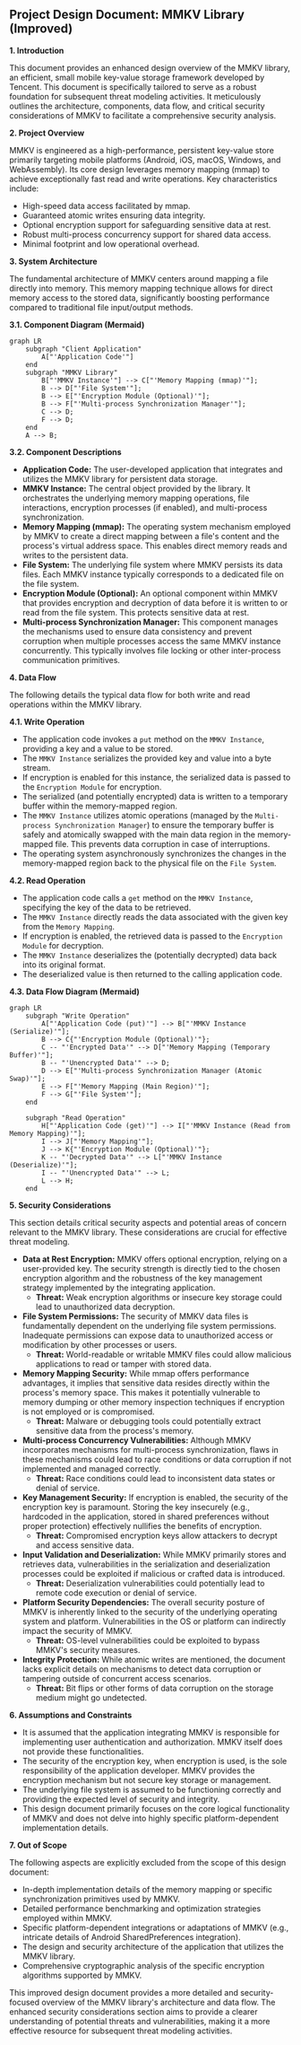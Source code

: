 
## Project Design Document: MMKV Library (Improved)

**1. Introduction**

This document provides an enhanced design overview of the MMKV library, an efficient, small mobile key-value storage framework developed by Tencent. This document is specifically tailored to serve as a robust foundation for subsequent threat modeling activities. It meticulously outlines the architecture, components, data flow, and critical security considerations of MMKV to facilitate a comprehensive security analysis.

**2. Project Overview**

MMKV is engineered as a high-performance, persistent key-value store primarily targeting mobile platforms (Android, iOS, macOS, Windows, and WebAssembly). Its core design leverages memory mapping (mmap) to achieve exceptionally fast read and write operations. Key characteristics include:

*   High-speed data access facilitated by mmap.
*   Guaranteed atomic writes ensuring data integrity.
*   Optional encryption support for safeguarding sensitive data at rest.
*   Robust multi-process concurrency support for shared data access.
*   Minimal footprint and low operational overhead.

**3. System Architecture**

The fundamental architecture of MMKV centers around mapping a file directly into memory. This memory mapping technique allows for direct memory access to the stored data, significantly boosting performance compared to traditional file input/output methods.

**3.1. Component Diagram (Mermaid)**

```mermaid
graph LR
    subgraph "Client Application"
        A["'Application Code'"]
    end
    subgraph "MMKV Library"
        B["'MMKV Instance'"] --> C["'Memory Mapping (mmap)'"];
        B --> D["'File System'"];
        B --> E["'Encryption Module (Optional)'"];
        B --> F["'Multi-process Synchronization Manager'"];
        C --> D;
        F --> D;
    end
    A --> B;
```

**3.2. Component Descriptions**

*   **Application Code:** The user-developed application that integrates and utilizes the MMKV library for persistent data storage.
*   **MMKV Instance:** The central object provided by the library. It orchestrates the underlying memory mapping operations, file interactions, encryption processes (if enabled), and multi-process synchronization.
*   **Memory Mapping (mmap):** The operating system mechanism employed by MMKV to create a direct mapping between a file's content and the process's virtual address space. This enables direct memory reads and writes to the persistent data.
*   **File System:** The underlying file system where MMKV persists its data files. Each MMKV instance typically corresponds to a dedicated file on the file system.
*   **Encryption Module (Optional):** An optional component within MMKV that provides encryption and decryption of data before it is written to or read from the file system. This protects sensitive data at rest.
*   **Multi-process Synchronization Manager:**  This component manages the mechanisms used to ensure data consistency and prevent corruption when multiple processes access the same MMKV instance concurrently. This typically involves file locking or other inter-process communication primitives.

**4. Data Flow**

The following details the typical data flow for both write and read operations within the MMKV library.

**4.1. Write Operation**

*   The application code invokes a `put` method on the `MMKV Instance`, providing a key and a value to be stored.
*   The `MMKV Instance` serializes the provided key and value into a byte stream.
*   If encryption is enabled for this instance, the serialized data is passed to the `Encryption Module` for encryption.
*   The serialized (and potentially encrypted) data is written to a temporary buffer within the memory-mapped region.
*   The `MMKV Instance` utilizes atomic operations (managed by the `Multi-process Synchronization Manager`) to ensure the temporary buffer is safely and atomically swapped with the main data region in the memory-mapped file. This prevents data corruption in case of interruptions.
*   The operating system asynchronously synchronizes the changes in the memory-mapped region back to the physical file on the `File System`.

**4.2. Read Operation**

*   The application code calls a `get` method on the `MMKV Instance`, specifying the key of the data to be retrieved.
*   The `MMKV Instance` directly reads the data associated with the given key from the `Memory Mapping`.
*   If encryption is enabled, the retrieved data is passed to the `Encryption Module` for decryption.
*   The `MMKV Instance` deserializes the (potentially decrypted) data back into its original format.
*   The deserialized value is then returned to the calling application code.

**4.3. Data Flow Diagram (Mermaid)**

```mermaid
graph LR
    subgraph "Write Operation"
        A["'Application Code (put)'"] --> B["'MMKV Instance (Serialize)'"];
        B --> C{"'Encryption Module (Optional)'"};
        C -- "'Encrypted Data'" --> D["'Memory Mapping (Temporary Buffer)'"];
        B -- "'Unencrypted Data'" --> D;
        D --> E["'Multi-process Synchronization Manager (Atomic Swap)'"];
        E --> F["'Memory Mapping (Main Region)'"];
        F --> G["'File System'"];
    end

    subgraph "Read Operation"
        H["'Application Code (get)'"] --> I["'MMKV Instance (Read from Memory Mapping)'"];
        I --> J["'Memory Mapping'"];
        J --> K{"'Encryption Module (Optional)'"};
        K -- "'Decrypted Data'" --> L["'MMKV Instance (Deserialize)'"];
        I -- "'Unencrypted Data'" --> L;
        L --> H;
    end
```

**5. Security Considerations**

This section details critical security aspects and potential areas of concern relevant to the MMKV library. These considerations are crucial for effective threat modeling.

*   **Data at Rest Encryption:** MMKV offers optional encryption, relying on a user-provided key. The security strength is directly tied to the chosen encryption algorithm and the robustness of the key management strategy implemented by the integrating application.
    *   **Threat:** Weak encryption algorithms or insecure key storage could lead to unauthorized data decryption.
*   **File System Permissions:** The security of MMKV data files is fundamentally dependent on the underlying file system permissions. Inadequate permissions can expose data to unauthorized access or modification by other processes or users.
    *   **Threat:**  World-readable or writable MMKV files could allow malicious applications to read or tamper with stored data.
*   **Memory Mapping Security:** While mmap offers performance advantages, it implies that sensitive data resides directly within the process's memory space. This makes it potentially vulnerable to memory dumping or other memory inspection techniques if encryption is not employed or is compromised.
    *   **Threat:**  Malware or debugging tools could potentially extract sensitive data from the process's memory.
*   **Multi-process Concurrency Vulnerabilities:** Although MMKV incorporates mechanisms for multi-process synchronization, flaws in these mechanisms could lead to race conditions or data corruption if not implemented and managed correctly.
    *   **Threat:**  Race conditions could lead to inconsistent data states or denial of service.
*   **Key Management Security:** If encryption is enabled, the security of the encryption key is paramount. Storing the key insecurely (e.g., hardcoded in the application, stored in shared preferences without proper protection) effectively nullifies the benefits of encryption.
    *   **Threat:**  Compromised encryption keys allow attackers to decrypt and access sensitive data.
*   **Input Validation and Deserialization:** While MMKV primarily stores and retrieves data, vulnerabilities in the serialization and deserialization processes could be exploited if malicious or crafted data is introduced.
    *   **Threat:**  Deserialization vulnerabilities could potentially lead to remote code execution or denial of service.
*   **Platform Security Dependencies:** The overall security posture of MMKV is inherently linked to the security of the underlying operating system and platform. Vulnerabilities in the OS or platform can indirectly impact the security of MMKV.
    *   **Threat:** OS-level vulnerabilities could be exploited to bypass MMKV's security measures.
*   **Integrity Protection:** While atomic writes are mentioned, the document lacks explicit details on mechanisms to detect data corruption or tampering outside of concurrent access scenarios.
    *   **Threat:**  Bit flips or other forms of data corruption on the storage medium might go undetected.

**6. Assumptions and Constraints**

*   It is assumed that the application integrating MMKV is responsible for implementing user authentication and authorization. MMKV itself does not provide these functionalities.
*   The security of the encryption key, when encryption is used, is the sole responsibility of the application developer. MMKV provides the encryption mechanism but not secure key storage or management.
*   The underlying file system is assumed to be functioning correctly and providing the expected level of security and integrity.
*   This design document primarily focuses on the core logical functionality of MMKV and does not delve into highly specific platform-dependent implementation details.

**7. Out of Scope**

The following aspects are explicitly excluded from the scope of this design document:

*   In-depth implementation details of the memory mapping or specific synchronization primitives used by MMKV.
*   Detailed performance benchmarking and optimization strategies employed within MMKV.
*   Specific platform-dependent integrations or adaptations of MMKV (e.g., intricate details of Android SharedPreferences integration).
*   The design and security architecture of the application that utilizes the MMKV library.
*   Comprehensive cryptographic analysis of the specific encryption algorithms supported by MMKV.

This improved design document provides a more detailed and security-focused overview of the MMKV library's architecture and data flow. The enhanced security considerations section aims to provide a clearer understanding of potential threats and vulnerabilities, making it a more effective resource for subsequent threat modeling activities.

